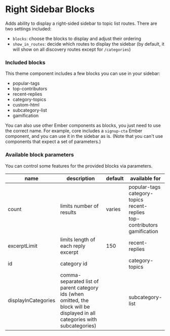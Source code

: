 # Right Sidebar Blocks

Adds ability to display a right-sided sidebar to topic list routes. There are two settings included:

- `blocks`: choose the blocks to display and adjust their ordering
- `show_in_routes`: decide which routes to display the sidebar (by default, it will show on all discovery routes except for `/categories`)

### Included blocks

This theme component includes a few blocks you can use in your sidebar:

- popular-tags
- top-contributors
- recent-replies
- category-topics
- custom-html
- subcategory-list
- gamification

You can also use other Ember components as blocks, you just need to use the correct name. For example, core includes a `signup-cta` Ember component, and you can use it in the sidebar as is. (Note that you can't use components that expect a set of parameters.)

### Available block parameters

You can control some features for the provided blocks via parameters.

| name                | description                                                                                                                       | default | available for                                                            |
| ------------------- | --------------------------------------------------------------------------------------------------------------------------------- | ------- | ------------------------------------------------------------------------ |
| count               | limits number of results                                                                                                          | varies  | popular-tags<br/>category-topics<br/>recent-replies<br/>top-contributors<br/>gamification |
| excerptLimit        | limits length of each reply excerpt                                                                                               | 150     | recent-replies                                                           |
| id                  | category id                                                                                                                       |         | category-topics                                                          |
| displayInCategories | comma-separated list of parent category ids (when omitted, the block will be displayed in all  categories with subcategories) |         | subcategory-list                                                         |
